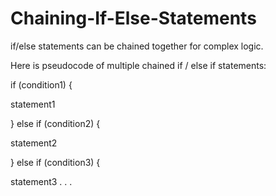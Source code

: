 # Chaining-If-Else-Statements

if/else statements can be chained together for complex logic.

Here is pseudocode of multiple chained if / else if statements:

if (condition1) {

  statement1
  
} else if (condition2) {

  statement2
  
} else if (condition3) {

  statement3
. . .
